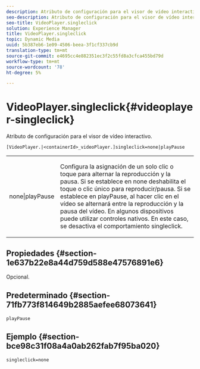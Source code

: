 ```yaml
---
description: Atributo de configuración para el visor de vídeo interactivo.
seo-description: Atributo de configuración para el visor de vídeo interactivo.
seo-title: VideoPlayer.singleclick
solution: Experience Manager
title: VideoPlayer.singleclick
topic: Dynamic Media
uuid: 5b387eb6-1e09-4506-beea-3f1cf337cb9d
translation-type: tm+mt
source-git-commit: e4695cc4e882351ec3f2c55fd8a3cfca455bd79d
workflow-type: tm+mt
source-wordcount: '78'
ht-degree: 5%

---
```



# VideoPlayer.singleclick{#videoplayer-singleclick}

Atributo de configuración para el visor de vídeo interactivo.

`[VideoPlayer.|<containerId>_videoPlayer.]singleclick=none|playPause`

<table id="table_441553CD34C94A58A9D7CBF772DEDDB6"> 
 <tbody> 
  <tr> 
   <td colname="col1"> <p> <span class="codeph"> none|playPause</span> </p> </td> 
   <td colname="col2"> <p> Configura la asignación de un solo clic o toque para alternar la reproducción y la pausa. Si se establece en <span class="codeph"> none</span> deshabilita el toque o clic único para reproducir/pausa. Si se establece en <span class="codeph"> playPause</span>, al hacer clic en el vídeo se alternará entre la reproducción y la pausa del vídeo. En algunos dispositivos puede utilizar controles nativos. En este caso, se desactiva el comportamiento <span class="codeph"> singleclick</span>. </p> </td> 
  </tr> 
 </tbody> 
</table>

## Propiedades {#section-1e637b22e8a44d759d588e47576891e6}

Opcional.

## Predeterminado {#section-71fb773f814649b2885aefee68073641}

`playPause`

## Ejemplo {#section-bce98c31f08a4a0ab262fab7f95ba020}

```
singleclick=none
```

